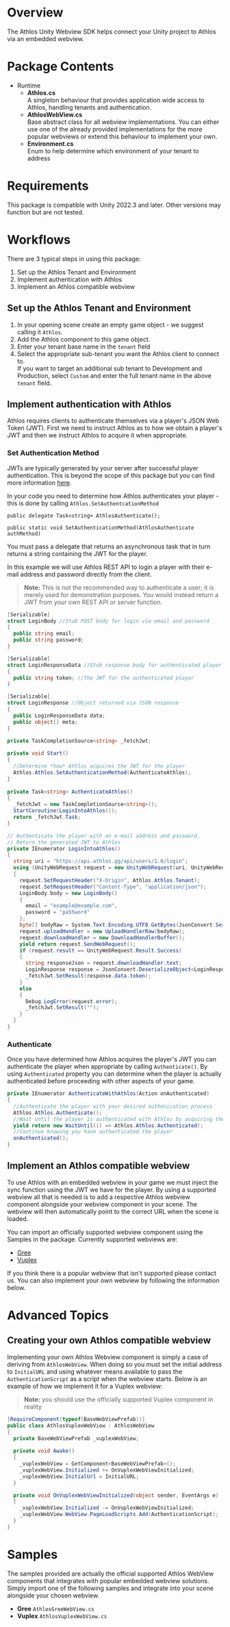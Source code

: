 # Overview

The Athlos Unity Webview SDK helps connect your Unity project to Athlos via an embedded webview.

# Package Contents

- Runtime
    - **Athlos.cs**<br>A singleton behaviour that provides application wide access to Athlos, handling tenants and 
authentication.
    - **AthlosWebView.cs**<br>Base abstract class for all webview implementations. You can either use one of the already 
provided implementations for the more popular webviews or extend this behaviour to implement your own.  
    - **Environment.cs**<br>Enum to help determine which environment of your tenant to address

# Requirements

This package is compatible with Unity 2022.3 and later. Other versions may function but are not tested.

# Workflows

There are 3 typical steps in using this package:

1. Set up the Athlos Tenant and Environment
2. Implement authentication with Athlos
3. Implement an Athlos compatible webview

## Set up the Athlos Tenant and Environment

1. In your opening scene create an empty game object - we suggest calling it `Athlos`.
2. Add the Athlos component to this game object.
3. Enter your tenant base name in the `tenant` field
4. Select the appropriate sub-tenant you want the Athlos client to connect to.<br>
If you want to target an additional sub tenant to Development and Production, select `Custom` and enter the full tenant name in the above `tenant` field.

## Implement authentication with Athlos

Athlos requires clients to authenticate themselves via a player's JSON Web Token (JWT). First we need to instruct Athlos 
as to how we obtain a player's JWT and then we instruct Athlos to acquire it when appropriate.

### Set Authentication Method

JWTs are typically generated by your server after successful player authentication. This is beyond the scope of this 
package but you can find more information [here](https://athlos.readme.io/docs/creating-jwts-for-user-authentication).

In your code you need to determine how Athlos authenticates your player - this is done by calling `Athlos.SetAuthentcationMethod`

    public delegate Task<string> AthlosAuthenticate();
    
    public static void SetAuthenticationMethod(AthlosAuthenticate authMethod)

You must pass a delegate that returns an asynchronous task that in turn returns a string containing the JWT for the player.

In this example we will use Athlos REST API to login a player with their e-mail address and password directly from the client.

> **Note:** This is not the recommended way to authenticate a user; it is merely used for demonstration purposes. You would
> instead return a JWT from your own REST API or server function.

```c#
[Serializable]
struct LoginBody //Stub POST body for login via email and password
{
  public string email;
  public string password; 
}

[Serializable]
struct LoginResponseData //Stub response body for authenticated player
{
  public string token; //The JWT for the authenticated player
}

[Serializable]
struct LoginResponse //Object returned via JSON response
{
  public LoginResponseData data;
  public object[] meta;
}

private TaskCompletionSource<string> _fetchJwt;
    
private void Start()
{
  //Determine *how* Athlos acquires the JWT for the player
  Athlos.Athlos.SetAuthenticationMethod(AuthenticateAthlos); 
}
    
private Task<string> AuthenticateAthlos()
{
  _fetchJwt = new TaskCompletionSource<string>();
  StartCoroutine(LoginIntoAthlos());
  return _fetchJwt.Task;
}

// Authenticate the player with an e-mail address and password. 
// Return the generated JWT to Athlos
private IEnumerator LoginIntoAthlos()
{
  string uri = "https://api.athlos.gg/api/users/1.0/login";
  using (UnityWebRequest request = new UnityWebRequest(uri, UnityWebRequest.kHttpVerbPOST))
  {
    request.SetRequestHeader("X-Origin", Athlos.Athlos.Tenant);
    request.SetRequestHeader("Content-Type", "application/json");
    LoginBody body = new LoginBody()
    {
      email = "example@example.com",
      password = "pa55word"
    };
    byte[] bodyRaw = System.Text.Encoding.UTF8.GetBytes(JsonConvert.SerializeObject(body));
    request.uploadHandler = new UploadHandlerRaw(bodyRaw);
    request.downloadHandler = new DownloadHandlerBuffer();
    yield return request.SendWebRequest();
    if (request.result == UnityWebRequest.Result.Success)
    {
      string responseJson = request.downloadHandler.text;
      LoginResponse response = JsonConvert.DeserializeObject<LoginResponse>(responseJson);
      _fetchJwt.SetResult(response.data.token);
    }
    else
    {
      Debug.LogError(request.error);
      _fetchJwt.SetResult("");
    }
  }
}
```

### Authenticate

Once you have determined how Athlos acquires the player's JWT you can authenticate the player when appropriate by calling `Authenticate()`.
By using `Authenticated` property you can determine when the player is actually authenticated before proceeding with other aspects of your game.

```c#
private IEnumerator AuthenticateWithAthlos(Action onAuthenticated)
{
  //Authenticate the player with your desired authenication process 
  Athlos.Athlos.Authenticate(); 
  //Wait until the player is authenticated with Athlos by acquiring their JWT
  yield return new WaitUntil(() => Athlos.Athlos.Authenticated);
  //Continue knowing you have authenticated the player
  onAuthenticated();
}
```

## Implement an Athlos compatible webview

To use Athlos with an embedded webview in your game we must inject the sync function using the JWT we have for the player.
By using a supported webview all that is needed is to add a respective Athlos webview component alongside your webview component
in your scene. The webview will then automatically point to the correct URL when the scene is loaded.

You can import an officially supported webview component using the Samples in the package. Currently supported webviews are:

- [Gree](https://github.com/gree/unity-webview)
- [Vuplex](https://developer.vuplex.com/webview/overview)

If you think there is a popular webview that isn't supported please contact us. You can also implement your own webview by following the information below.

# Advanced Topics

## Creating your own Athlos compatible webview

Implementing your own Athlos Webview component is simply a case of deriving from `AthlosWebView`. When doing so you must 
set the initial address to `InitialURL` and using whatever means available to pass the `AuthenticationScript` as a script 
when the webview starts. Below is an example of how we implement it for a Vuplex webview:

> **Note:** you should use the officially supported Vuplex component in reality

```c#
[RequireComponent(typeof(BaseWebViewPrefab))]
public class AthlosVuplexWebView : AthlosWebView
{
  private BaseWebViewPrefab _vuplexWebView;
  
  private void Awake()
  {
    _vuplexWebView = GetComponent<BaseWebViewPrefab>();
    _vuplexWebView.Initialized += OnVuplexWebViewInitialized;
    _vuplexWebView.InitialUrl = InitialURL;
  }

  private void OnVuplexWebViewInitialized(object sender, EventArgs e)
  {
    _vuplexWebView.Initialized -= OnVuplexWebViewInitialized;
    _vuplexWebView.WebView.PageLoadScripts.Add(AuthenticationScript);
  }
}
```

# Samples

The samples provided are actually the official supported Athlos WebView components that integrates with popular embedded 
webview solutions. Simply import one of the following samples and integrate into your scene alongside your chosen webview.

- **Gree** `AthlosGreeWebView.cs`
- **Vuplex** `AthlosVuplexWebView.cs`